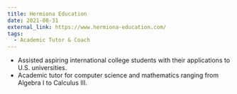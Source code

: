 ```yaml
---
title: Hermiona Education
date: 2021-08-31
external_link: https://www.hermiona-education.com/
tags:
  - Academic Tutor & Coach
---
```


- Assisted aspiring international college students with their applications to U.S. universities.
- Academic tutor for computer science and mathematics ranging from Algebra I to Calculus III.


<!--more-->
